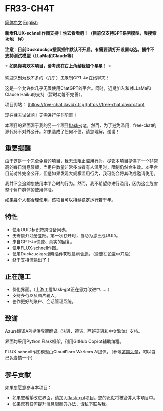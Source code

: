 # FR33-CH4T
[简体中文](README-zh_CN.md)   [English](README.md)

**新增FLUX-schnell作图支持！快去看看吧！（目前仅支持GPT系列模型，和搜索功能一样）**

**注意：目前Duckduckgo搜索插件默认不开启，有需要请打开设置勾选。插件不支持测试模型（LLaMa和Claude等）**

⭐️ **如果你喜欢本项目，请考虑在右上角给我加个星星！** ⭐️

欢迎来到为数不多的（几乎）无限制GPT-4o在线聊天！

这是一个允许你几乎无限使用ChatGPT的平台。同时，近期加入和对LLaMa和Claude Haiku的支持（暂时功能不完善）。

项目网站： [https://free-chat.davidx.top](https://free-chat.davidx.top)

现在就去试试吧！无需进行任何配置！

本项目的界面源于我的另一个项目[flask-gpt](https://github.com/Davidasx/flask-gpt)。然而，为了避免滥用，free-chat的源代码不对外公开。如果造成了任何不便，请您理解，谢谢！

## 重要提醒

由于这是一个完全免费的项目，我无法阻止滥用行为。尽管本项目提供了一个非常高的每日消息限额，当用户数量非常多或者有人滥用时，限制仍然会生效。本平台目前对外完全公开，但是如果发现大规模滥用行为，我可能会将其改成邀请使用。

我并不会追踪您使用本平台时的行为。然而，我不希望你进行滥用，因为这会危害整个用户群体的使用体验。

如果每个人都合理使用，该项目可以持续稳定运行若干年。

## 特性

- 使用UUID标识符跨设备同步。
- 无需额外注册登陆。第一次打开时，自动为您生成UUID。
- 来自GPT-4o快速、真实的回复。
- 使用FLUX-schnell作图。
- 使用Duckduckgo搜索插件获取最新信息。（需要在设置中开启）
- 终于支持流输出了！

## 正在施工

- 优化界面。（上游工程flask-gpt正在努力改进中……）
- 支持多行以及图片输入。
- 创作更好的账户、会话管理系统。

## 致谢

Azure翻译API提供界面翻译（法语，德语，西班牙语和中文繁体）支持。

界面均采用Python Flask框架，利用GitHub Copilot辅助编程。

FLUX-schnell作图模型由CloudFlare Workers AI提供。（参考[这篇文章](https://developers.cloudflare.com/workers-ai/models/flux-1-schnell/)，可以自己免费搞一个）

## 参与贡献

如果您愿意参与本项目：

- 如果您希望改进界面，请加入[flask-gpt](https://github.com/Davidasx/flask-gpt)项目。您的贡献将被合并入本项目中。
- 如果您有任何提升消息限额的办法，请私下联系我。
